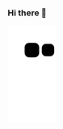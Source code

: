 ### Hi there  👋
![Snake animation](https://github.com/AlehKhvasko/AlehKhvasko/blob/output/github-contribution-grid-snake.svg)
